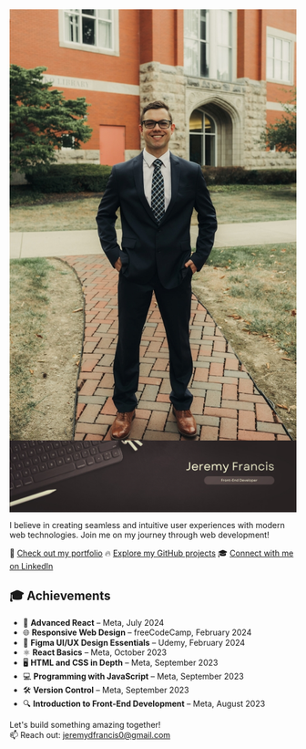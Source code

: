 <img src="GithubBanner3.jpg" alt="Photo of me" style="display: block; margin: 0 auto;">
<img src="Banner.png" alt="Web Developer" width="600" style="display: block; margin: 0 auto;">


I believe in creating seamless and intuitive user experiences with modern web technologies. Join me on my journey through web development!

🌟 [Check out my portfolio](https://jeremydfrancis.dev)
🔥 [Explore my GitHub projects](https://github.com/Jeremydfrancis)
🎓 [Connect with me on LinkedIn](https://www.linkedin.com/in/jeremy-francis-022499279/)


## 🎓 Achievements

- 🎯 **Advanced React** – Meta, July 2024
- 🌐 **Responsive Web Design** – freeCodeCamp, February 2024
- 🎨 **Figma UI/UX Design Essentials** – Udemy, February 2024
- ⚛️ **React Basics** – Meta, October 2023
- 🖥️ **HTML and CSS in Depth** – Meta, September 2023
- 💻 **Programming with JavaScript** – Meta, September 2023
- 🛠️ **Version Control** – Meta, September 2023
- 🔍 **Introduction to Front-End Development** – Meta, August 2023

Let's build something amazing together!  
📫 Reach out: [jeremydfrancis0@gmail.com](mailto:jeremydfrancis0@gmail.com)
